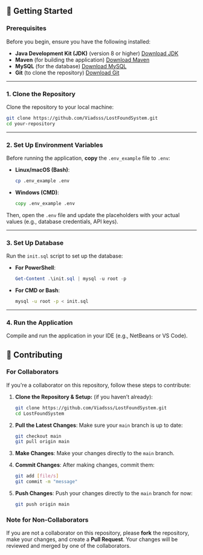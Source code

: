 
## 🚀 Getting Started

### Prerequisites

Before you begin, ensure you have the following installed:

- **Java Development Kit (JDK)** (version 8 or higher) [Download JDK](https://www.oracle.com/java/technologies/downloads/#jdk23-windows)
- **Maven** (for building the application) [Download Maven](https://maven.apache.org/download.cgi?.)
- **MySQL** (for the database) [Download MySQL](https://dev.mysql.com/downloads/installer/)
- **Git** (to clone the repository) [Download Git](https://git-scm.com/downloads)

---

### 1. Clone the Repository

Clone the repository to your local machine:

```bash
git clone https://github.com/Viadsss/LostFoundSystem.git
cd your-repository
```

---

### 2. Set Up Environment Variables

Before running the application, **copy** the `.env_example` file to `.env`:

- **Linux/macOS (Bash)**:

  ```bash
  cp .env_example .env
  ```

- **Windows (CMD)**:

  ```cmd
  copy .env_example .env
  ```

Then, open the `.env` file and update the placeholders with your actual values (e.g., database credentials, API keys).

---

### 3. Set Up Database

Run the `init.sql` script to set up the database:

- **For PowerShell**:

  ```powershell
  Get-Content .\init.sql | mysql -u root -p
  ```

- **For CMD or Bash**:

  ```bash
  mysql -u root -p < init.sql
  ```

---

### 4. Run the Application

Compile and run the application in your IDE (e.g., NetBeans or VS Code).

## 🤝 Contributing

### For Collaborators

If you're a collaborator on this repository, follow these steps to contribute:

1. **Clone the Repository & Setup:** (if you haven’t already):

   ```bash
   git clone https://github.com/Viadsss/LostFoundSystem.git
   cd LostFoundSystem
   ```

2. **Pull the Latest Changes**:
   Make sure your `main` branch is up to date:

   ```bash
   git checkout main
   git pull origin main
   ```

3. **Make Changes**:
   Make your changes directly to the `main` branch.

4. **Commit Changes**:
   After making changes, commit them:

   ```bash
   git add [file/s]
   git commit -m "message"
   ```

5. **Push Changes**:
   Push your changes directly to the `main` branch for now:

   ```bash
   git push origin main
   ```

### Note for Non-Collaborators

If you are not a collaborator on this repository, please **fork** the repository, make your changes, and create a **Pull Request**. Your changes will be reviewed and merged by one of the collaborators.
